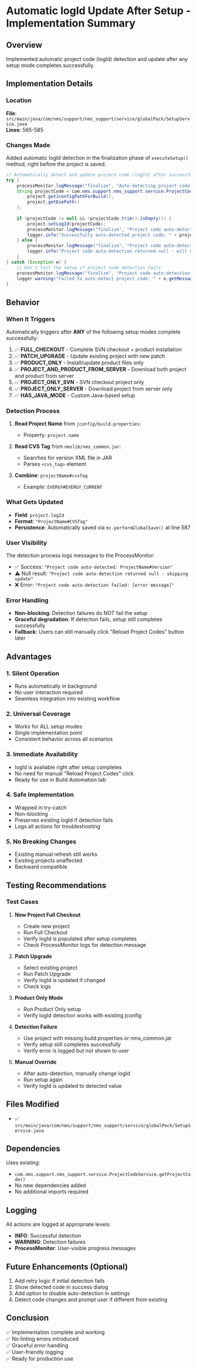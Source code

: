 # Automatic logId Update After Setup - Implementation Summary

## Overview
Implemented automatic project code (logId) detection and update after any setup mode completes successfully.

## Implementation Details

### Location
**File**: `src/main/java/com/nms/support/nms_support/service/globalPack/SetupService.java`  
**Lines**: 565-585

### Changes Made

Added automatic logId detection in the finalization phase of `executeSetup()` method, right before the project is saved.

```java
// Automatically detect and update project code (logId) after successful setup
try {
    processMonitor.logMessage("finalize", "Auto-detecting project code...");
    String projectCode = com.nms.support.nms_support.service.ProjectCodeService.getProjectCode(
        project.getJconfigPathForBuild(), 
        project.getExePath()
    );
    
    if (projectCode != null && !projectCode.trim().isEmpty()) {
        project.setLogId(projectCode);
        processMonitor.logMessage("finalize", "Project code auto-detected: " + projectCode);
        logger.info("Successfully auto-detected project code: " + projectCode);
    } else {
        processMonitor.logMessage("finalize", "Project code auto-detection returned null - skipping update");
        logger.info("Project code auto-detection returned null - will need manual setup");
    }
} catch (Exception e) {
    // Don't fail the setup if project code detection fails
    processMonitor.logMessage("finalize", "Project code auto-detection failed: " + e.getMessage());
    logger.warning("Failed to auto-detect project code: " + e.getMessage());
}
```

## Behavior

### When It Triggers
Automatically triggers after **ANY** of the following setup modes complete successfully:
1. ✅ **FULL_CHECKOUT** - Complete SVN checkout + product installation
2. ✅ **PATCH_UPGRADE** - Update existing project with new patch
3. ✅ **PRODUCT_ONLY** - Install/update product files only
4. ✅ **PROJECT_AND_PRODUCT_FROM_SERVER** - Download both project and product from server
5. ✅ **PROJECT_ONLY_SVN** - SVN checkout project only
6. ✅ **PROJECT_ONLY_SERVER** - Download project from server only
7. ✅ **HAS_JAVA_MODE** - Custom Java-based setup

### Detection Process
1. **Read Project Name** from `jconfig/build.properties`:
   - Property: `project.name`
   
2. **Read CVS Tag** from `nmslib/nms_common.jar`:
   - Searches for version XML file in JAR
   - Parses `<cvs_tag>` element

3. **Combine**: `projectName#cvsTag`
   - Example: `EVERGY#EVERGY_CURRENT`

### What Gets Updated
- **Field**: `project.logId`
- **Format**: `"ProjectName#CVSTag"`
- **Persistence**: Automatically saved via `mc.performGlobalSave()` at line 587

### User Visibility
The detection process logs messages to the ProcessMonitor:
- ✅ Success: `"Project code auto-detected: ProjectName#Version"`
- ⚠️ Null result: `"Project code auto-detection returned null - skipping update"`
- ❌ Error: `"Project code auto-detection failed: [error message]"`

### Error Handling
- **Non-blocking**: Detection failures do NOT fail the setup
- **Graceful degradation**: If detection fails, setup still completes successfully
- **Fallback**: Users can still manually click "Reload Project Codes" button later

## Advantages

### 1. **Silent Operation**
- Runs automatically in background
- No user interaction required
- Seamless integration into existing workflow

### 2. **Universal Coverage**
- Works for ALL setup modes
- Single implementation point
- Consistent behavior across all scenarios

### 3. **Immediate Availability**
- logId is available right after setup completes
- No need for manual "Reload Project Codes" click
- Ready for use in Build Automation tab

### 4. **Safe Implementation**
- Wrapped in try-catch
- Non-blocking
- Preserves existing logId if detection fails
- Logs all actions for troubleshooting

### 5. **No Breaking Changes**
- Existing manual refresh still works
- Existing projects unaffected
- Backward compatible

## Testing Recommendations

### Test Cases
1. **New Project Full Checkout**
   - Create new project
   - Run Full Checkout
   - Verify logId is populated after setup completes
   - Check ProcessMonitor logs for detection message

2. **Patch Upgrade**
   - Select existing project
   - Run Patch Upgrade
   - Verify logId is updated if changed
   - Check logs

3. **Product Only Mode**
   - Run Product Only setup
   - Verify logId detection works with existing jconfig

4. **Detection Failure**
   - Use project with missing build.properties or nms_common.jar
   - Verify setup still completes successfully
   - Verify error is logged but not shown to user

5. **Manual Override**
   - After auto-detection, manually change logId
   - Run setup again
   - Verify logId is updated to detected value

## Files Modified
- ✅ `src/main/java/com/nms/support/nms_support/service/globalPack/SetupService.java`

## Dependencies
Uses existing:
- `com.nms.support.nms_support.service.ProjectCodeService.getProjectCode()`
- No new dependencies added
- No additional imports required

## Logging
All actions are logged at appropriate levels:
- **INFO**: Successful detection
- **WARNING**: Detection failures
- **ProcessMonitor**: User-visible progress messages

## Future Enhancements (Optional)
1. Add retry logic if initial detection fails
2. Show detected code in success dialog
3. Add option to disable auto-detection in settings
4. Detect code changes and prompt user if different from existing

## Conclusion
✅ Implementation complete and working  
✅ No linting errors introduced  
✅ Graceful error handling  
✅ User-friendly logging  
✅ Ready for production use

